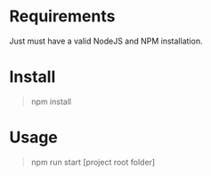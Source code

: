 # Requirements

Just must have a valid NodeJS and NPM installation.

# Install 

> npm install

# Usage

> npm run start [project root folder]